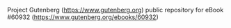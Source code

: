 Project Gutenberg (https://www.gutenberg.org) public repository for eBook #60932 (https://www.gutenberg.org/ebooks/60932)
